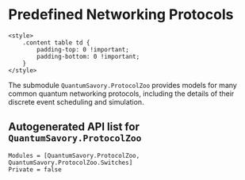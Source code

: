 # Predefined Networking Protocols

```@raw html
<style>
    .content table td {
        padding-top: 0 !important;
        padding-bottom: 0 !important;
    }
</style>
```

The submodule `QuantumSavory.ProtocolZoo` provides models for many common quantum networking protocols, including the details of their discrete event scheduling and simulation.

## Autogenerated API list for `QuantumSavory.ProtocolZoo`

```@autodocs
Modules = [QuantumSavory.ProtocolZoo, QuantumSavory.ProtocolZoo.Switches]
Private = false
```